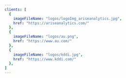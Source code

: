 ```yaml
---
clients: [
  {
    imageFileName: "logos/logoImg_ariseanalytics.jpg",
    href: "https://ariseanalytics.com/"
  },
  {
    imageFileName: "logos/au.png",
    href: "https://www.au.com/"
  },
  {
    imageFileName: "logos/kddi.jpg",
    href: "https://www.kddi.com/"
  },
]
---
```

